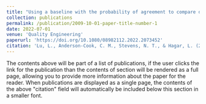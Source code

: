 ```yaml
---
title: "Using a baseline with the probability of agreement to compare distribution characteristics"
collection: publications
permalink: /publication/2009-10-01-paper-title-number-1
date: 2022-07-01
venue: 'Quality Engineering'
paperurl: 'https://doi.org/10.1080/08982112.2022.2073452'
citation: 'Lu, L., Anderson-Cook, C. M., Stevens, N. T., & Hagar, L. (2022). Using a baseline with the probability of agreement to compare distribution characteristics. <i>Quality Engineering</i>, 34(3), 322-343.'
---
```


The contents above will be part of a list of publications, if the user clicks the link for the publication than the contents of section will be rendered as a full page, allowing you to provide more information about the paper for the reader. When publications are displayed as a single page, the contents of the above "citation" field will automatically be included below this section in a smaller font.

